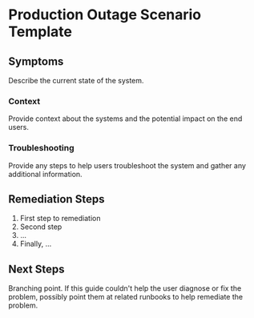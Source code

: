<!-- https://gist.github.com/mjpitz/985f8562addb8d137cd5b99872e3f5f8 -->

# Production Outage Scenario Template

## Symptoms

Describe the current state of the system.

### Context

Provide context about the systems and the potential impact on the end users.

### Troubleshooting

Provide any steps to help users troubleshoot the system and gather any additional information.

## Remediation Steps

1. First step to remediation
2. Second step
3. ...
4. Finally, ...

## Next Steps

Branching point.
If this guide couldn't help the user diagnose or fix the problem, possibly point them at related runbooks to help remediate the problem.
